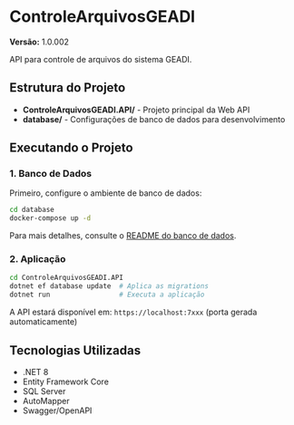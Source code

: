 # ControleArquivosGEADI

**Versão:** 1.0.002

API para controle de arquivos do sistema GEADI.

## Estrutura do Projeto

- **ControleArquivosGEADI.API/** - Projeto principal da Web API
- **database/** - Configurações de banco de dados para desenvolvimento

## Executando o Projeto

### 1. Banco de Dados

Primeiro, configure o ambiente de banco de dados:

```bash
cd database
docker-compose up -d
```

Para mais detalhes, consulte o [README do banco de dados](./database/README.md).

### 2. Aplicação

```bash
cd ControleArquivosGEADI.API
dotnet ef database update  # Aplica as migrations
dotnet run                 # Executa a aplicação
```

A API estará disponível em: `https://localhost:7xxx` (porta gerada automaticamente)

## Tecnologias Utilizadas

- .NET 8
- Entity Framework Core
- SQL Server
- AutoMapper
- Swagger/OpenAPI